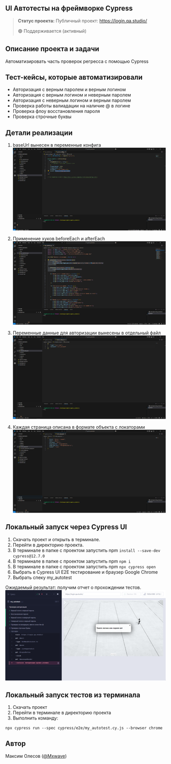 <h2>UI Автотесты на фреймворке Cypress</h2>

> **Статус проекта:**
> Публичный проект: https://login.qa.studio/
> 
> 🟢 Поддерживается (активный) 

## Описание проекта и задачи
Автоматизировать часть проверок регресса с помощью Cypress

## Тест-кейсы, которые автоматизировали
* Авторизация с верным паролем и верным логином
* Авторизация c верным логином и неверным паролем
* Авторизация c неверным логином и верным паролем
* Проверка работы валиадации на наличие @ в логине
* Проверка флоу восстановления пароля
* Проверка строчные буквы

## Детали реализации

1. baseUrl вынесен в переменные конфига
![image](https://raw.githubusercontent.com/MaximOlesov/cypress_autotests/refs/heads/main/cypress/screenshots/baseUrl.png)

2. Применение хуков beforeEach и afterEach
![image](https://raw.githubusercontent.com/MaximOlesov/cypress_autotests/refs/heads/main/cypress/screenshots/hooks.png)

3. Переменные данные для авторизации вынесены в отдельный файл
![image](https://raw.githubusercontent.com/MaximOlesov/cypress_autotests/refs/heads/main/cypress/screenshots/user_data.png)

4. Каждая страница описана в формате объекта с локаторами
![image](https://raw.githubusercontent.com/MaximOlesov/cypress_autotests/refs/heads/main/cypress/screenshots/locators.png)

## Локальный запуск через Cypress UI
1. Скачать проект и открыть в терминале.
2. Перейти в директорию проекта.
3. В терминале в папке с проектом запустить npm `install --save-dev cypress@12.7.0`
4. В терминале в папке с проектом запустить npm `npm i`
5. В терминале в папке с проектом запустить npm `npx cypress open`
6. Выбрать в Cypress UI E2E тестирование и браузер Google Chrome
7. Выбрать спеку my_autotest

Ожидаемый результат: получим отчет о прохождении тестов.
![image](https://raw.githubusercontent.com/MaximOlesov/cypress_autotests/refs/heads/main/cypress/screenshots/my_autotest.cy.js/my_autotest.png)

## Локальный запуск тестов из терминала
1. Скачать проект
2. Перейти в терминале в директорию проекта
2. Выполнить команду:
```
npx cypress run --spec cypress/e2e/my_autotest.cy.js --browser chrome
```


## Автор

Максим Олесов ([@Mxwave](https://t.me/Mxwave))
